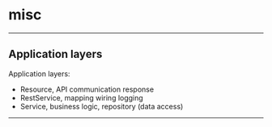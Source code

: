 # misc

---

## Application layers

Application layers:

- Resource, API communication response  
- RestService, mapping wiring logging  
- Service, business logic, repository (data access)

---
